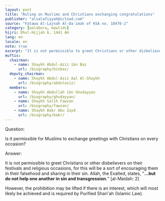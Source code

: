 ```yaml
---
layout: post
title: "Ruling on Muslims and Christians exchanging congratulations"
publisher: "alsalafiyyah@icloud.com"
source: "Fatawa Al-Lajnah Al-Da'imah of KSA no. 18476-2"
category: [walabara, mawlids]
hijri: Dhul-Hijjah 6, 1441 AH
lang: en
locale: en
note: true
excerpt: "It is not permissible to greet Christians or other disbelievers on their festivals and religious occasions, for this will be a sort of encouraging them in their falsehood and sharing in their sin."
muftis:
  chairman: 
    - name: Shaykh Abdul-Aziz ibn Baz
      url: /biography/binbaz/
  deputy_chairman:
    - name: Shaykh Abdul-Aziz Aal Al-Shaykh
      url: /biography/abdulaziz/
  members: 
    - name: Shaykh Abdullah ibn Ghudayyan
      url: /biography/ghudayyan/
    - name: Shaykh Salih Fawzan
      url: /biography/fawzan/
    - name: Shaykh Bakr Abu Zayd
      url: /biography/bakr/
---
```


Question: 

Is it permissible for Muslims to exchange greetings with Christians on every occasion?
 
Answer:

It is not permissible to greet Christians or other disbelievers on their festivals and religious occasions, for this will be a sort of encouraging them in their falsehood and sharing in their sin. Allah, the Exalted, states, "**...but do not help one another in sin and transgression.**" [al-Maidah: 2]

However, the prohibition may be lifted if there is an interest, which will most likely be achieved and is required by Purified Shari'ah (Islamic Law).
